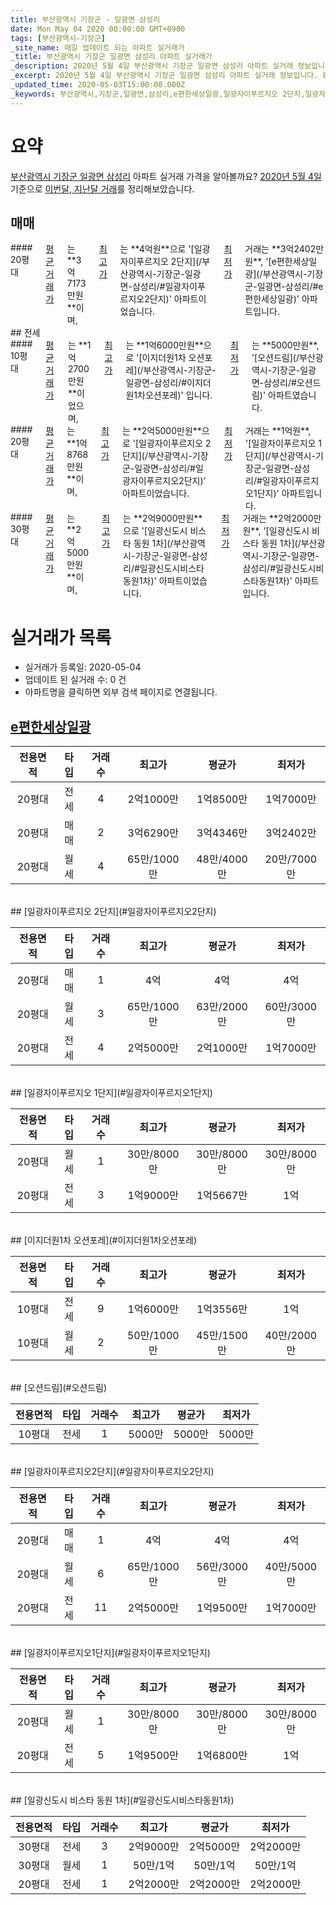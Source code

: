 ```yaml
---
title: 부산광역시 기장군 - 일광면 삼성리
date: Mon May 04 2020 00:00:00 GMT+0900
tags: [부산광역시-기장군]
_site_name: 매일 업데이트 되는 아파트 실거래가
_title: 부산광역시 기장군 일광면 삼성리 아파트 실거래가
_description: 2020년 5월 4일 부산광역시 기장군 일광면 삼성리 아파트 실거래 정보입니다. 8건 아파트 정보가 있습니다.
_excerpt: 2020년 5월 4일 부산광역시 기장군 일광면 삼성리 아파트 실거래 정보입니다. 8건 아파트 정보가 있습니다.
_updated_time: 2020-05-03T15:00:00.000Z
_keywords: 부산광역시,기장군,일광면,삼성리,e편한세상일광,일광자이푸르지오 2단지,일광자이푸르지오 1단지,이지더원1차 오션포레,오션드림,일광자이푸르지오2단지,일광자이푸르지오1단지,일광신도시 비스타 동원 1차
---
```





# 요약
<ins>부산광역시 기장군 일광면 삼성리</ins> 아파트 실거래 가격을 알아볼까요? <ins>2020년 5월 4일</ins> 기준으로 <ins>이번달, 지난달 거래</ins>를 정리해보았습니다.

## 매매
<div class="container">
<div class="twelve columns" markdown="1">
#### 20평대
<ins>평균 거래가</ins>는 **3억7173만원**이며, <ins>최고가</ins>는 **4억원**으로 '[일광자이푸르지오 2단지](/부산광역시-기장군-일광면-삼성리/#일광자이푸르지오2단지)' 아파트이었습니다. <ins>최저가</ins> 거래는 **3억2402만원**, '[e편한세상일광](/부산광역시-기장군-일광면-삼성리/#e편한세상일광)' 아파트입니다.
</div>
</div>
## 전세
<div class="container">
<div class="six columns" markdown="1">
#### 10평대
<ins>평균 거래가</ins>는 **1억2700만원**이었으며, <ins>최고가</ins>는 **1억6000만원**으로 '[이지더원1차 오션포레](/부산광역시-기장군-일광면-삼성리/#이지더원1차오션포레)' 입니다. <ins>최저가</ins>는 **5000만원**, '[오션드림](/부산광역시-기장군-일광면-삼성리/#오션드림)' 아파트였습니다.
</div>
<div class="six columns" markdown="1">
#### 20평대
<ins>평균 거래가</ins>는 **1억8768만원**이며, <ins>최고가</ins>는 **2억5000만원**으로 '[일광자이푸르지오 2단지](/부산광역시-기장군-일광면-삼성리/#일광자이푸르지오2단지)' 아파트이었습니다. <ins>최저가</ins> 거래는 **1억원**, '[일광자이푸르지오 1단지](/부산광역시-기장군-일광면-삼성리/#일광자이푸르지오1단지)' 아파트입니다.
</div>
</div>
<div class="container">
<div class="twelve columns" markdown="1">
#### 30평대
<ins>평균 거래가</ins>는 **2억5000만원**이며, <ins>최고가</ins>는 **2억9000만원**으로 '[일광신도시 비스타 동원 1차](/부산광역시-기장군-일광면-삼성리/#일광신도시비스타동원1차)' 아파트이었습니다. <ins>최저가</ins> 거래는 **2억2000만원**, '[일광신도시 비스타 동원 1차](/부산광역시-기장군-일광면-삼성리/#일광신도시비스타동원1차)' 아파트입니다.
</div>
</div>



# 실거래가 목록
- 실거래가 등록일: 2020-05-04
- 업데이트 된 실거래 수: 0 건
- 아파트명을 클릭하면 외부 검색 페이지로 연결됩니다.

## [e편한세상일광](#e편한세상일광)

|전용면적|타입|거래수|최고가|평균가|최저가|
|:---:|:---:|:---:|:---:|:---:|:---:|
|20평대|<span class="deal-type-2">전세</span>|4|2억1000만|1억8500만|1억7000만|
|20평대|<span class="deal-type-1">매매</span>|2|3억6290만|3억4346만|3억2402만|
|20평대|<span class="deal-type-3">월세</span>|4|65만/1000만|48만/4000만|20만/7000만|

<br/>
## [일광자이푸르지오 2단지](#일광자이푸르지오2단지)

|전용면적|타입|거래수|최고가|평균가|최저가|
|:---:|:---:|:---:|:---:|:---:|:---:|
|20평대|<span class="deal-type-1">매매</span>|1|4억|4억|4억|
|20평대|<span class="deal-type-3">월세</span>|3|65만/1000만|63만/2000만|60만/3000만|
|20평대|<span class="deal-type-2">전세</span>|4|2억5000만|2억1000만|1억7000만|

<br/>
## [일광자이푸르지오 1단지](#일광자이푸르지오1단지)

|전용면적|타입|거래수|최고가|평균가|최저가|
|:---:|:---:|:---:|:---:|:---:|:---:|
|20평대|<span class="deal-type-3">월세</span>|1|30만/8000만|30만/8000만|30만/8000만|
|20평대|<span class="deal-type-2">전세</span>|3|1억9000만|1억5667만|1억|

<br/>
## [이지더원1차 오션포레](#이지더원1차오션포레)

|전용면적|타입|거래수|최고가|평균가|최저가|
|:---:|:---:|:---:|:---:|:---:|:---:|
|10평대|<span class="deal-type-2">전세</span>|9|1억6000만|1억3556만|1억|
|10평대|<span class="deal-type-3">월세</span>|2|50만/1000만|45만/1500만|40만/2000만|

<br/>
## [오션드림](#오션드림)

|전용면적|타입|거래수|최고가|평균가|최저가|
|:---:|:---:|:---:|:---:|:---:|:---:|
|10평대|<span class="deal-type-2">전세</span>|1|5000만|5000만|5000만|

<br/>
## [일광자이푸르지오2단지](#일광자이푸르지오2단지)

|전용면적|타입|거래수|최고가|평균가|최저가|
|:---:|:---:|:---:|:---:|:---:|:---:|
|20평대|<span class="deal-type-1">매매</span>|1|4억|4억|4억|
|20평대|<span class="deal-type-3">월세</span>|6|65만/1000만|56만/3000만|40만/5000만|
|20평대|<span class="deal-type-2">전세</span>|11|2억5000만|1억9500만|1억7000만|

<br/>
## [일광자이푸르지오1단지](#일광자이푸르지오1단지)

|전용면적|타입|거래수|최고가|평균가|최저가|
|:---:|:---:|:---:|:---:|:---:|:---:|
|20평대|<span class="deal-type-3">월세</span>|1|30만/8000만|30만/8000만|30만/8000만|
|20평대|<span class="deal-type-2">전세</span>|5|1억9500만|1억6800만|1억|

<br/>
## [일광신도시 비스타 동원 1차](#일광신도시비스타동원1차)

|전용면적|타입|거래수|최고가|평균가|최저가|
|:---:|:---:|:---:|:---:|:---:|:---:|
|30평대|<span class="deal-type-2">전세</span>|3|2억9000만|2억5000만|2억2000만|
|30평대|<span class="deal-type-3">월세</span>|1|50만/1억|50만/1억|50만/1억|
|20평대|<span class="deal-type-2">전세</span>|1|2억2000만|2억2000만|2억2000만|

<br/>



